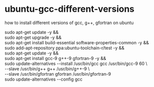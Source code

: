 # ubuntu-gcc-different-versions
how to install different versions of gcc, g++, gfortran on ubuntu

sudo apt-get update -y && <br/>
sudo apt-get upgrade -y && <br/>
sudo apt-get install build-essential software-properties-common -y && <br/>
sudo add-apt-repository ppa:ubuntu-toolchain-r/test -y && <br/>
sudo apt-get update -y && <br/>
sudo apt-get install gcc-9 g++-9 gfortran-9 -y && <br/>
sudo update-alternatives --install /usr/bin/gcc gcc /usr/bin/gcc-9 60 \ <br/>
--slave /usr/bin/g++ g++ /usr/bin/g++-9 \ <br/>
--slave /usr/bin/gfortran gfortran /usr/bin/gfortran-9 <br/>
sudo update-alternatives --config gcc
